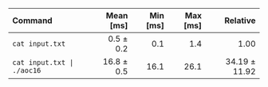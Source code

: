| Command | Mean [ms] | Min [ms] | Max [ms] | Relative |
|:---|---:|---:|---:|---:|
| `cat input.txt` | 0.5 ± 0.2 | 0.1 | 1.4 | 1.00 |
| `cat input.txt \| ./aoc16` | 16.8 ± 0.5 | 16.1 | 26.1 | 34.19 ± 11.92 |
